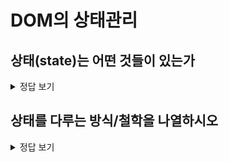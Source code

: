 # DOM의 상태관리

## 상태(state)는 어떤 것들이 있는가

<details>
<summary>정답 보기</summary>

TBD

</details>

## 상태를 다루는 방식/철학을 나열하시오

<details>
<summary>정답 보기</summary>

TBD

</details>
